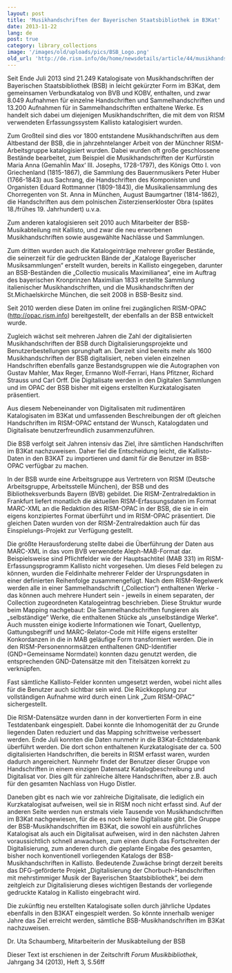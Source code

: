 ```yaml
---
layout: post
title: 'Musikhandschriften der Bayerischen Staatsbibliothek im B3Kat'
date: 2013-11-22
lang: de
post: true
category: library_collections
image: '/images/old/uploads/pics/BSB_Logo.png'
old_url: 'http://de.rism.info/de/home/newsdetails/article/44/musikhandschriften-der-bayerischen-staatsbibliothek-im-b3kat.html'
---
```


Seit Ende Juli 2013 sind 21.249 Katalogisate von Musikhandschriften der Bayerischen Staatsbibliothek (BSB) in leicht gekürzter Form im B3Kat, dem gemeinsamen Verbundkatalog von BVB und KOBV, enthalten, und zwar 8.049 Aufnahmen für einzelne Handschriften und Sammelhandschriften und 13.200 Aufnahmen für in Sammelhandschriften enthaltene Werke. Es handelt sich dabei um diejenigen Musikhandschriften, die mit dem von RISM verwendeten Erfassungssystem Kallisto katalogisiert wurden.

Zum Großteil sind dies vor 1800 entstandene Musikhandschriften aus dem Altbestand der BSB, die in jahrzehntelanger Arbeit von der Münchner RISM-Arbeitsgruppe katalogisiert wurden. Dabei wurden oft große geschlossene Bestände bearbeitet, zum Beispiel die Musikhandschriften der Kurfürstin Maria Anna (Gemahlin Max‘ III. Josephs, 1728-1797), des Königs Otto I. von Griechenland (1815-1867), die Sammlung des Bauernmusikers Peter Huber (1766-1843) aus Sachrang, die Handschriften des Komponisten und Organisten Eduard Rottmanner (1809-1843), die Musikaliensammlung des Chorregenten von St. Anna in München, August Baumgartner (1814-1862), die Handschriften aus dem polnischen Zisterzienserkloster Obra (spätes 18./frühes 19. Jahrhundert) u.v.a.

Zum anderen katalogisieren seit 2010 auch Mitarbeiter der BSB-Musikabteilung mit Kallisto, und zwar die neu erworbenen Musikhandschriften sowie ausgewählte Nachlässe und Sammlungen.

Zum dritten wurden auch die Katalogeinträge mehrerer großer Bestände, die seinerzeit für die gedruckten Bände der „Kataloge Bayerischer Musiksammlungen“ erstellt wurden, bereits in Kallisto eingegeben, darunter an BSB-Beständen die „Collectio musicalis Maximilianea“, eine im Auftrag des bayerischen Kronprinzen Maximilian 1833 erstellte Sammlung italienischer Musikhandschriften, und die Musikhandschriften der St.Michaelskirche München, die seit 2008 in BSB-Besitz sind.

Seit 2010 werden diese Daten im online frei zugänglichen RISM-OPAC (http://opac.rism.info) bereitgestellt, der ebenfalls an der BSB entwickelt wurde.

Zugleich wächst seit mehreren Jahren die Zahl der digitalisierten Musikhandschriften der BSB durch Digitalisierungsprojekte und Benutzerbestellungen sprunghaft an. Derzeit sind bereits mehr als 1600 Musikhandschriften der BSB digitalisiert, neben vielen einzelnen Handschriften ebenfalls ganze Bestandsgruppen wie die Autographen von Gustav Mahler, Max Reger, Ermanno Wolf-Ferrari, Hans Pfitzner, Richard Strauss und Carl Orff. Die Digitalisate werden in den Digitalen Sammlungen und im OPAC der BSB bisher mit eigens erstellten Kurzkatalogisaten präsentiert.

Aus diesem Nebeneinander von Digitalisaten mit rudimentären Katalogisaten im B3Kat und umfassenden Beschreibungen der oft gleichen Handschriften im RISM-OPAC entstand der Wunsch, Katalogdaten und Digitalisate benutzerfreundlich zusammenzuführen.

Die BSB verfolgt seit Jahren intensiv das Ziel, ihre sämtlichen Handschriften im B3Kat nachzuweisen. Daher fiel die Entscheidung leicht, die Kallisto-Daten in den B3KAT zu importieren und damit für die Benutzer im BSB-OPAC verfügbar zu machen.

In der BSB wurde eine Arbeitsgruppe aus Vertretern von RISM (Deutsche Arbeitsgruppe, Arbeitsstelle München), der BSB und des Bibliotheksverbunds Bayern (BVB) gebildet. Die RISM-Zentralredaktion in Frankfurt liefert monatlich die aktuellen RISM-Erfassungsdaten im Format MARC-XML an die Redaktion des RISM-OPAC in der BSB, die sie in ein eigens konzipiertes Format überführt und im RISM-OPAC präsentiert. Die gleichen Daten wurden von der RISM-Zentralredaktion auch für das Einspielungs-Projekt zur Verfügung gestellt.

Die größte Herausforderung stellte dabei die Überführung der Daten aus MARC-XML in das vom BVB verwendete Aleph-MAB-Format dar. Beispielsweise sind Pflichtfelder wie der Hauptsachtitel (MAB 331) im RISM-Erfassungsprogramm Kallisto nicht vorgesehen. Um dieses Feld belegen zu können, wurden die Feldinhalte mehrerer Felder der Ursprungsdaten in einer definierten Reihenfolge zusammengefügt. Nach dem RISM-Regelwerk werden alle in einer Sammelhandschrift („Collection“) enthaltenen Werke - das können auch mehrere Hundert sein - jeweils in einem separaten, der Collection zugeordneten Katalogeintrag beschrieben. Diese Struktur wurde beim Mapping nachgebaut: Die Sammelhandschriften fungieren als „selbständige“ Werke, die enthaltenen Stücke als „unselbständige Werke“. Auch mussten einige kodierte Informationen wie Tonart, Quellentyp, Gattungsbegriff und MARC-Relator-Code mit Hilfe eigens erstellter Konkordanzen in die in MAB geläufige Form transformiert werden. Die in den RISM-Personennormsätzen enthaltenen GND-Identifier (GND=Gemeinsame Normdatei) konnten dazu genutzt werden, die entsprechenden GND-Datensätze mit den Titelsätzen korrekt zu verknüpfen.

Fast sämtliche Kallisto-Felder konnten umgesetzt werden, wobei nicht alles für die Benutzer auch sichtbar sein wird. Die Rückkopplung zur vollständigen Aufnahme wird durch einen Link „Zum RISM-OPAC“ sichergestellt.

Die RISM-Datensätze wurden dann in der konvertierten Form in eine Testdatenbank eingespielt. Dabei konnte die Inhomogenität der zu Grunde liegenden Daten reduziert und das Mapping schrittweise verbessert werden. Ende Juli konnten die Daten nunmehr in die B3Kat-Echtdatenbank überführt werden. Die dort schon enthaltenen Kurzkatalogisate der ca. 500 digitalisierten Handschriften, die bereits in RISM erfasst waren, wurden dadurch angereichert. Nunmehr findet der Benutzer dieser Gruppe von Handschriften in einem einzigen Datensatz Katalogbeschreibung und Digitalisat vor. Dies gilt für zahlreiche ältere Handschriften, aber z.B. auch für den gesamten Nachlass von Hugo Distler.

Daneben gibt es nach wie vor zahlreiche Digitalisate, die lediglich ein Kurzkatalogisat aufweisen, weil sie in RISM noch nicht erfasst sind. Auf der anderen Seite werden nun erstmals viele Tausende von Musikhandschriften im B3Kat nachgewiesen, für die es noch keine Digitalisate gibt. Die Gruppe der BSB-Musikhandschriften im B3Kat, die sowohl ein ausführliches Katalogisat als auch ein Digitalisat aufweisen, wird in den nächsten Jahren voraussichtlich schnell anwachsen, zum einen durch das Fortschreiten der Digitalisierung, zum anderen durch die geplante Eingabe des gesamten, bisher noch konventionell vorliegenden Katalogs der BSB-Musikhandschriften in Kallisto. Bedeutende Zuwächse bringt derzeit bereits das DFG-geförderte Projekt „Digitalisierung der Chorbuch-Handschriften mit mehrstimmiger Musik der Bayerischen Staatsbibliothek“, bei dem zeitgleich zur Digitalisierung dieses wichtigen Bestands der vorliegende gedruckte Katalog in Kallisto eingebracht wird.

Die zukünftig neu erstellten Katalogisate sollen durch jährliche Updates ebenfalls in den B3KAT eingespielt werden. So könnte innerhalb weniger Jahre das Ziel erreicht werden, sämtliche BSB-Musikhandschriften im B3Kat nachzuweisen.

Dr. Uta Schaumberg, Mitarbeiterin der Musikabteilung der BSB

Dieser Text ist erschienen in der Zeitschrift _Forum Musikbibliothek_, Jahrgang 34 (2013), Heft 3, S.56ff


